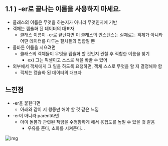 ## 1.1 ) -er로 끝나는 이름을 사용하지 마세요.

- 클래스의 이름은 무엇을 하는지가 아니라 무엇인지에 기반
- 객체는 캡슐화 된 데이터의 대표자
  - 클래스 이름이 -er로 끝난다면 이 클래스의 인스턴스는 실제로는 객체가 아니라 어떤 데이터를 다루는 절차들의 집합일 뿐
- 올바른 이름을 지으려면
  - 클래스의 객체들이 무엇을 캡슐화 할 것인지 관찰 후 적합한 이름을 찾기
    - ex) 그는 픽셀이고 스스로 색을 바꿀 수 있어
- 외부에서 객체에게 그 일을 하도록 요청하면, 객체 스스로 무엇을 할 지 결정해야 함
  - 객체는 캡슐화 된 데이터의 대표자

## 느낀점

- -er을 붙힌다면 
  - 아래와 같이 저 행동만 해야 할 것 같은 느낌
- -er이 아니라 parent라면 
  - 아이 돌봄과 관련된 책임을 수행함하게 해서 응집도를 높일 수 있을 것 같음
    - 우유를 준다, 소화를 시켜준다...



![img](https://blog.kakaocdn.net/dn/UlZdK/btq2hCkbHXC/K4hDzjnu1g1VKoKkkjXdWk/img.gif)